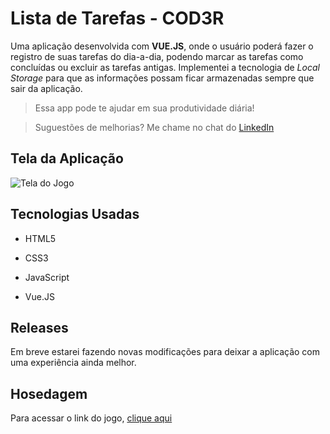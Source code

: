 
# Lista de Tarefas - COD3R



Uma aplicação desenvolvida com **VUE.JS**, onde o usuário poderá fazer o registro de suas tarefas do dia-a-dia, podendo marcar as tarefas como concluídas ou excluir as tarefas antigas. Implementei a tecnologia de *Local Storage* para que as informações possam ficar armazenadas sempre que sair da aplicação.



> Essa app pode te ajudar em sua produtividade diária!

> Suguestões de melhorias? Me chame no chat do [LinkedIn](https://www.linkedin.com/in/joaodevweb/)



## Tela da Aplicação

![Tela do Jogo](https://media.giphy.com/media/zjvyCGhsFeOT8KLBwz/source.gif)




## Tecnologias Usadas



- HTML5

- CSS3

- JavaScript

- Vue.JS



## Releases



Em breve estarei fazendo novas modificações para deixar a aplicação com uma experiência ainda melhor.



## Hosedagem



Para acessar o link do jogo, [clique aqui](https://lista-de-tarefas.joaod3v.vercel.app/)
